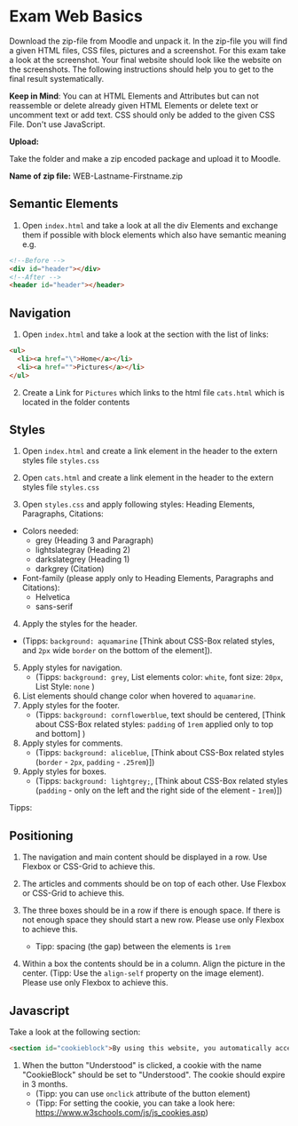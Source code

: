 # Exam Web Basics

Download the zip-file from Moodle and unpack it. In the zip-file you will find a given HTML files, CSS files, pictures and a screenshot. For this exam take a look at the screenshot. Your final website should look like the website on the screenshots. The following instructions should help you to get to the final result systematically. 

**Keep in Mind**: You can at HTML Elements and Attributes but can not reassemble or delete already given HTML Elements or delete text or uncomment text or add text. CSS should only be added to the given CSS File. Don't use JavaScript.

**Upload:**

Take the folder and make a zip encoded package and upload it to Moodle.

**Name of zip file:** WEB-Lastname-Firstname.zip

## Semantic Elements

1. Open `index.html` and take a look at all the div Elements and exchange them if possible with block elements which also have semantic meaning e.g.

```html
<!--Before -->
<div id="header"></div>
<!--After -->
<header id="header"></header>
```

## Navigation

1. Open `index.html` and take a look at the section with the list of links:

```html
<ul>
  <li><a href="\">Home</a></li>
  <li><a href="">Pictures</a></li>
</ul>
```

2. Create a Link for `Pictures` which links to the
   html file `cats.html` which is located in the folder contents

## Styles

1. Open `index.html` and create a link element in the header to the extern styles file `styles.css`

2. Open `cats.html` and create a link element in the header to the extern styles file `styles.css`

3. Open `styles.css` and apply following styles:
   Heading Elements, Paragraphs, Citations:

- Colors needed:
  - grey (Heading 3 and Paragraph)
  - lightslategray (Heading 2)
  - darkslategrey (Heading 1)
  - darkgrey (Citation)
- Font-family (please apply only to Heading Elements, Paragraphs and  Citations):
  - Helvetica
  - sans-serif

4. Apply the styles for the header. 
- (Tipps: `background: aquamarine` [Think about CSS-Box related styles, and `2px` wide `border` on the bottom of the element]).
5. Apply styles for navigation.
   - (Tipps: `background: grey`, List elements color: `white`, font size: `20px`, List Style: `none` )
6. List elements should change color when hovered to `aquamarine`.
7. Apply styles for the footer. 
   - (Tipps: `background: cornflowerblue`, text should be centered, [Think about CSS-Box related styles: `padding` of `1rem` applied only to top and bottom] )
8. Apply styles for comments. 
   - (Tipps: `background: aliceblue`, [Think about CSS-Box related styles (`border` - `2px`, `padding` - `.25rem`)])
9. Apply styles for boxes.
   - (Tipps: `background: lightgrey;`, [Think about CSS-Box related styles (`padding` - only on the left and the right side of the element - `1rem`)])

Tipps: 

<div class="page"/>

## Positioning

1. The navigation and main content should be displayed in a row. Use Flexbox or CSS-Grid to achieve this.

2. The articles and comments should be on top of each other. Use Flexbox or CSS-Grid to achieve this.

3. The three boxes should be in a row if there is enough space. If there is not enough space they should start a new row. Please use only Flexbox to achieve this.
   - Tipp: spacing (the gap) between the elements is `1rem`

4. Within a box the contents should be in a column. Align the picture in the center. (Tipp: Use the `align-self` property on the image element). Please use only Flexbox to achieve this.


## Javascript

Take a look at the following section:

```html
<section id="cookieblock">By using this website, you automatically accept that we use cookies.<button>Understood</button></section>
```

1. When the button "Understood" is clicked, a cookie with the name "CookieBlock" should be set to "Understood". The cookie should expire in 3 months.
    - (Tipp: you can use `onclick` attribute of the button element)
    - (Tipp: For setting the cookie, you can take a look here: https://www.w3schools.com/js/js_cookies.asp)
